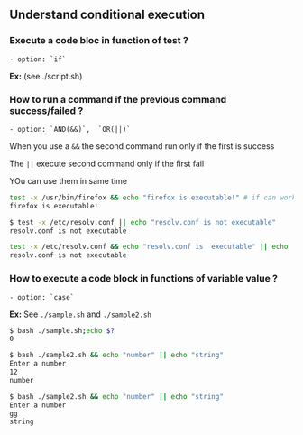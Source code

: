 ## Understand conditional execution


### Execute a code bloc in function of test ?

	- option: `if`
**Ex:** (see ./script.sh)


### How to run a command if the previous command success/failed ?

	- option: `AND(&&)`,  `OR(||)`

When you use a `&&` the second command run only if the first is success

The `||` execute second command only if the first fail

YOu can use them in same time 

```bash
test -x /usr/bin/firefox && echo "firefox is executable!" # if can work only if `$?` send 0 .
firefox is executable!
```


```bash
$ test -x /etc/resolv.conf || echo "resolv.conf is not executable"
resolv.conf is not executable
```

```bash
test -x /etc/resolv.conf && echo "resolv.conf is  executable" || echo  "resolv.conf is not executable"
resolv.conf is not executable
```


### How to execute a code block in functions of variable value ?

	- option: `case`

**Ex:** See `./sample.sh` and `./sample2.sh`

```bash
$ bash ./sample.sh;echo $?
0
```

```bash
$ bash ./sample2.sh && echo "number" || echo "string"
Enter a number
12
number
```

```bash
$ bash ./sample2.sh && echo "number" || echo "string"
Enter a number
gg
string
```











 

















